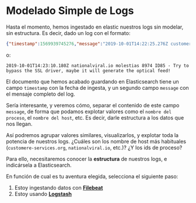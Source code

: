 # Modelado Simple de Logs

Hasta el momento, hemos ingestado en elastic nuestros logs sin modelar, sin estructura. Es decir, dado un log con el formato:

```json
{"timestamp":1569939745276,"message":"2019-10-01T14:22:25.276Z customere-services.org est 693 ID363 - The IB alarm is down, hack the back-end driver so we can input the HDD hard drive!"}
```

o:

```
2019-10-01T14:23:10.180Z nationalviral.io molestias 8974 ID85 - Try to bypass the SSL driver, maybe it will generate the optical feed!
```

El documento que hemos acabado guardando en Elasticsearch tiene un campo `timestamp` con la fecha de ingesta, y un segundo campo `message` con el mensaje completo del log.

Sería interesante, y veremos cómo, separar el contenido de este campo `message`, de forma que podamos explotar valores como el `nombre del proceso`, el `nombre del host`, etc. Es decir, darle estructura a los datos que nos llegan.

Así podremos agrupar valores similares, visualizarlos, y explotar toda la potencia de nuestros logs. ¿Cuáles son los nombre de host más habituales (`customere-services.org`, `nationalviral.io`, etc.)? ¿Y los ids de proceso?

Para ello, necesitaremos conocer la **estructura** de nuestros logs, e indicársela a Elasticsearch.

En función de cual es tu aventura elegida, selecciona el siguiente paso:

1. Estoy ingestando datos con **[Filebeat](./filebeat.md)**
2. Estoy usando **[Logstash](./logstash.md)**
